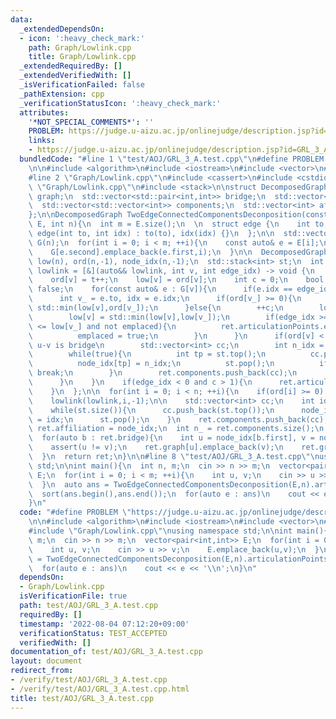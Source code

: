 ```yaml
---
data:
  _extendedDependsOn:
  - icon: ':heavy_check_mark:'
    path: Graph/Lowlink.cpp
    title: Graph/Lowlink.cpp
  _extendedRequiredBy: []
  _extendedVerifiedWith: []
  _isVerificationFailed: false
  _pathExtension: cpp
  _verificationStatusIcon: ':heavy_check_mark:'
  attributes:
    '*NOT_SPECIAL_COMMENTS*': ''
    PROBLEM: https://judge.u-aizu.ac.jp/onlinejudge/description.jsp?id=GRL_3_A&lang=ja
    links:
    - https://judge.u-aizu.ac.jp/onlinejudge/description.jsp?id=GRL_3_A&lang=ja
  bundledCode: "#line 1 \"test/AOJ/GRL_3_A.test.cpp\"\n#define PROBLEM \"https://judge.u-aizu.ac.jp/onlinejudge/description.jsp?id=GRL_3_A&lang=ja\"\
    \n\n#include <algorithm>\n#include <iostream>\n#include <vector>\n#include <utility>\n\
    #line 2 \"Graph/Lowlink.cpp\"\n#include <cassert>\n#include <cstdio>\n#line 5\
    \ \"Graph/Lowlink.cpp\"\n#include <stack>\n\nstruct DecomposedGraph {\n  std::vector<std::vector<int>>\
    \ graph;\n  std::vector<std::pair<int,int>> bridge;\n  std::vector<int> articulationPoints;\n\
    \  std::vector<std::vector<int>> components;\n  std::vector<int> affiliation;\n\
    };\n\nDecomposedGraph TwoEdgeConnectedComponentsDeconposition(const std::vector<std::pair<int,int>>&\
    \ E, int n){\n  int m = E.size();\n  \n  struct edge {\n    int to, idx;\n   \
    \ edge(int to, int idx) : to(to), idx(idx) {}\n  };\n\n  std::vector<std::vector<edge>>\
    \ G(n);\n  for(int i = 0; i < m; ++i){\n    const auto& e = E[i];\n    G[e.first].emplace_back(e.second,i);\n\
    \    G[e.second].emplace_back(e.first,i);\n  }\n\n  DecomposedGraph ret;\n  std::vector<int>\
    \ low(n), ord(n,-1), node_idx(n,-1);\n  std::stack<int> st;\n  int t = 0;\n  auto\
    \ lowlink = [&](auto&& lowlink, int v, int edge_idx) -> void {\n    st.push(v);\n\
    \    ord[v] = t++;\n    low[v] = ord[v];\n    int c = 0;\n    bool emplaced =\
    \ false;\n    for(const auto& e : G[v]){\n      if(e.idx == edge_idx) continue;\n\
    \      int v_ = e.to, idx = e.idx;\n      if(ord[v_] >= 0){\n        low[v] =\
    \ std::min(low[v],ord[v_]);\n      }else{\n        ++c;\n        lowlink(lowlink,v_,idx);\n\
    \        low[v] = std::min(low[v],low[v_]);\n        if(edge_idx >= 0 and ord[v]\
    \ <= low[v_] and not emplaced){\n          ret.articulationPoints.emplace_back(v);\n\
    \          emplaced = true;\n        }\n      }\n      if(ord[v] < low[v_]){//\
    \ u-v is bridge\n        std::vector<int> cc;\n        int n_idx = ret.components.size();\n\
    \        while(true){\n          int tp = st.top();\n          cc.push_back(tp);\n\
    \          node_idx[tp] = n_idx;\n          st.pop();\n          if(tp == v_)\
    \ break;\n        }\n        ret.components.push_back(cc);\n        ret.bridge.push_back(E[idx]);\n\
    \      }\n    }\n    if(edge_idx < 0 and c > 1){\n      ret.articulationPoints.emplace_back(v);\n\
    \    }\n  };\n\n  for(int i = 0; i < n; ++i){\n    if(ord[i] >= 0) continue;\n\
    \    lowlink(lowlink,i,-1);\n\n    std::vector<int> cc;\n    int idx = ret.components.size();\n\
    \    while(st.size()){\n      cc.push_back(st.top());\n      node_idx[st.top()]\
    \ = idx;\n      st.pop();\n    }\n    ret.components.push_back(cc);\n  }\n\n \
    \ ret.affiliation = node_idx;\n  int n_ = ret.components.size();\n  ret.graph.resize(n_);\n\
    \  for(auto b : ret.bridge){\n    int u = node_idx[b.first], v = node_idx[b.second];\n\
    \    assert(u != v);\n    ret.graph[u].emplace_back(v);\n    ret.graph[v].emplace_back(u);\n\
    \  }\n  return ret;\n}\n\n#line 8 \"test/AOJ/GRL_3_A.test.cpp\"\nusing namespace\
    \ std;\n\nint main(){\n  int n, m;\n  cin >> n >> m;\n  vector<pair<int,int>>\
    \ E;\n  for(int i = 0; i < m; ++i){\n    int u, v;\n    cin >> u >> v;\n    E.emplace_back(u,v);\n\
    \  }\n  auto ans = TwoEdgeConnectedComponentsDeconposition(E,n).articulationPoints;\n\
    \  sort(ans.begin(),ans.end());\n  for(auto e : ans)\n    cout << e << '\\n';\n\
    }\n"
  code: "#define PROBLEM \"https://judge.u-aizu.ac.jp/onlinejudge/description.jsp?id=GRL_3_A&lang=ja\"\
    \n\n#include <algorithm>\n#include <iostream>\n#include <vector>\n#include <utility>\n\
    #include \"Graph/Lowlink.cpp\"\nusing namespace std;\n\nint main(){\n  int n,\
    \ m;\n  cin >> n >> m;\n  vector<pair<int,int>> E;\n  for(int i = 0; i < m; ++i){\n\
    \    int u, v;\n    cin >> u >> v;\n    E.emplace_back(u,v);\n  }\n  auto ans\
    \ = TwoEdgeConnectedComponentsDeconposition(E,n).articulationPoints;\n  sort(ans.begin(),ans.end());\n\
    \  for(auto e : ans)\n    cout << e << '\\n';\n}\n"
  dependsOn:
  - Graph/Lowlink.cpp
  isVerificationFile: true
  path: test/AOJ/GRL_3_A.test.cpp
  requiredBy: []
  timestamp: '2022-08-04 07:12:20+09:00'
  verificationStatus: TEST_ACCEPTED
  verifiedWith: []
documentation_of: test/AOJ/GRL_3_A.test.cpp
layout: document
redirect_from:
- /verify/test/AOJ/GRL_3_A.test.cpp
- /verify/test/AOJ/GRL_3_A.test.cpp.html
title: test/AOJ/GRL_3_A.test.cpp
---
```

